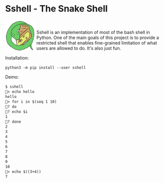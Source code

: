 # Sshell - The Snake Shell

<span style="float: left; display: inline-block"><img width=100 src="images/sshell-logo.png"></span>
<span style="display: inline-block"><p>Sshell is an implementation of most of the bash shell in Python. One of the main goals of this project is to provide a restricted shell that enables fine-grained limitation of what users are allowed to do. It's also just fun.</p></span>

Installation:

```
python3 -m pip install --user sshell
```

Demo:
```
$ sshell
🍰> echo hello
hello
🍰> for i in $(seq 1 10)
🍰? do
🍰? echo $i
1
🍰? done
2
3
4
5
6
7
8
9
10
🍰> echo $((3+4))
7
```
